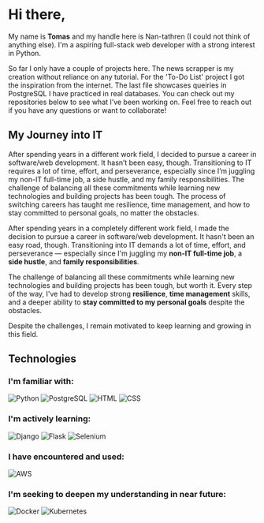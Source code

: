 # Hi there,

My name is **Tomas** and my handle here is Nan-tathren (I could not think of anything else). I'm a aspiring full-stack web developer with a strong interest in Python.

So far I only have a couple of projects here. The news scrapper is my creation without reliance on any tutorial. For the 'To-Do List' project I got the inspiration from the internet. The last file showcases queiries in PostgreSQL I have practiced in real databases. 
You can check out my repositories below to see what I’ve been working on. Feel free to reach out if you have any questions or want to collaborate!

## My Journey into IT

After spending years in a different work field, I decided to pursue a career in software/web development. It hasn’t been easy, though. Transitioning to IT requires a lot of time, effort, and perseverance, especially since I’m juggling my non-IT full-time job, a side hustle, and my family responsibilities. The challenge of balancing all these commitments while learning new technologies and building projects has been tough. The process of switching careers has taught me resilience, time management, and how to stay committed to personal goals, no matter the obstacles.

After spending years in a completely different work field, I made the decision to pursue a career in software/web development. It hasn't been an easy road, though. Transitioning into IT demands a lot of time, effort, and perseverance — especially since I'm juggling my **non-IT full-time job**, a **side hustle**, and **family responsibilities**.

The challenge of balancing all these commitments while learning new technologies and building projects has been tough, but worth it. Every step of the way, I've had to develop strong **resilience**, **time management** skills, and a deeper ability to **stay committed to my personal goals** despite the obstacles.

Despite the challenges, I remain motivated to keep learning and growing in this field.

## Technologies

### I'm familiar with:
![Python](https://img.shields.io/badge/-Python-3776AB?logo=python&logoColor=white&style=for-the-badge)
![PostgreSQL](https://img.shields.io/badge/-PostgreSQL-336791?logo=postgresql&logoColor=white&style=for-the-badge)
![HTML](https://img.shields.io/badge/-HTML5-E34F26?logo=html5&logoColor=white&style=for-the-badge)
![CSS](https://img.shields.io/badge/-CSS3-1572B6?logo=css3&logoColor=white&style=for-the-badge)

### I'm actively learning:
![Django](https://img.shields.io/badge/-Django-092E20?logo=django&logoColor=white&style=for-the-badge)
![Flask](https://img.shields.io/badge/Flask-000000?style=for-the-badge&logo=flask&logoColor=white)
![Selenium](https://img.shields.io/badge/Selenium-43B02A?style=for-the-badge&logo=selenium&logoColor=white)

### I have encountered and used:
![AWS](https://img.shields.io/badge/-AWS-232F3E?logo=amazon-aws&logoColor=white&style=for-the-badge)


### I'm seeking to deepen my understanding in near future:
![Docker](https://img.shields.io/badge/-Docker-2496ED?logo=docker&logoColor=white&style=for-the-badge)
![Kubernetes](https://img.shields.io/badge/-Kubernetes-326CE5?logo=kubernetes&logoColor=white&style=for-the-badge)

